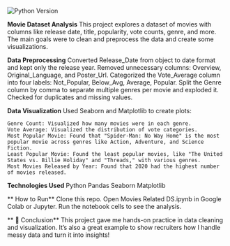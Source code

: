 ![Python Version](https://img.shields.io/badge/python-3.11-blue.svg)

**Movie Dataset Analysis**
This project explores a dataset of movies with columns like release date, title, popularity, vote counts, genre, and more. The main goals were to clean and preprocess the data and create some visualizations.

**Data Preprocessing**
    Converted Release_Date from object to date format and kept only the release year.
    Removed unnecessary columns: Overview, Original_Language, and Poster_Url.
    Categorized the Vote_Average column into four labels: Not_Popular, Below_Avg, Average, Popular.
    Split the Genre column by comma to separate multiple genres per movie and exploded it.
    Checked for duplicates and missing values.

**Data Visualization**
    Used Seaborn and Matplotlib to create plots:
    
    Genre Count: Visualized how many movies were in each genre.
    Vote Average: Visualized the distribution of vote categories.
    Most Popular Movie: Found that "Spider-Man: No Way Home" is the most popular movie across genres like Action, Adventure, and Science Fiction.
    Least Popular Movie: Found the least popular movies, like "The United States vs. Billie Holiday" and "Threads," with various genres.
    Most Movies Released by Year: Found that 2020 had the highest number of movies released.

**Technologies Used**
    Python
    Pandas
    Seaborn 
    Matplotlib
    
**  How to Run**
    Clone this repo.
    Open Movies Related DS.ipynb in Google Colab or Jupyter.
    Run the notebook cells to see the analysis.

** 📌 Conclusion**
    This project gave me hands-on practice in data cleaning and visualization. It’s also a great example to show recruiters how I handle messy data and turn it into insights!
